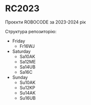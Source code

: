 # RC2023

Проєкти ROBOCODE за 2023-2024 рік

Структура репозиторію:

- Friday
  - Fr16WJ
- Saturday
  - Sa10AK
  - Sa12ME
  - Sa14UB
  - Sa16C
- Sunday
  - Su10AK
  - Su12KP
  - Su14AK
  - Su16UB

